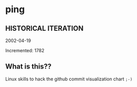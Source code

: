 # ping

## HISTORICAL ITERATION
2002-04-19

Incremented: 1782

## What is this?? 
Linux skills to hack the github commit visualization chart `;-)`
